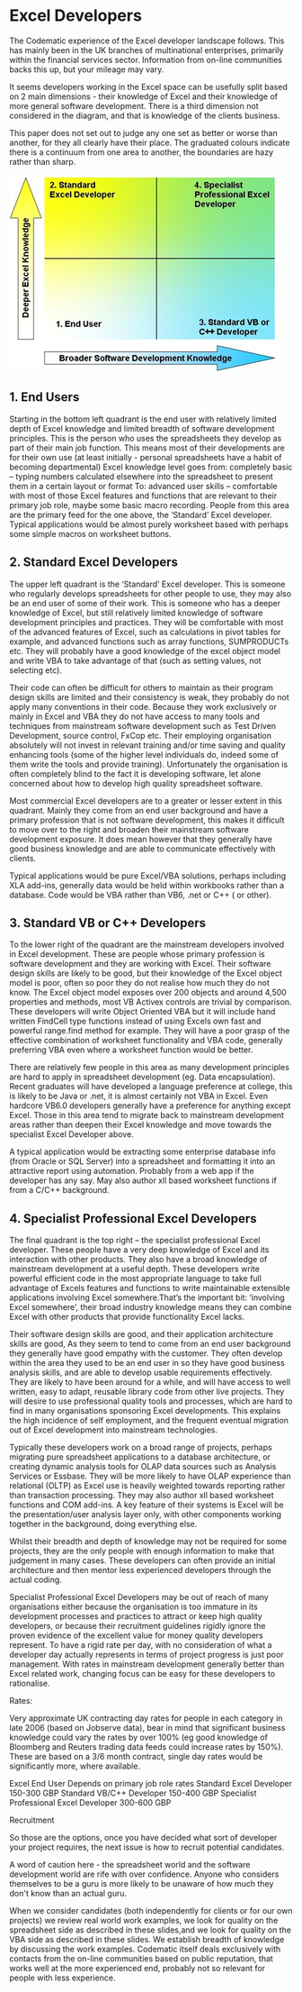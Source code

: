 
<!-- https://www.codematic.net/excel-development/excel-dev-general/excel-developers.htm -->

# Excel Developers

The Codematic experience of the Excel developer landscape follows. This has mainly been in the UK branches of multinational enterprises, primarily within the financial services sector. Information from on-line communities backs this up, but your mileage may vary.

It seems developers working in the Excel space can be usefully split based on 2 main dimensions - their knowledge of Excel and their knowledge of more general software development. There is a third dimension not considered in the diagram, and that is knowledge of the clients business.

This paper does not set out to judge any one set as better or worse than another, for they all clearly have their place. The graduated colours indicate there is a continuum from one area to another, the boundaries are hazy rather than sharp.

![codematic-excel-devs](./images/codematic-excel-devs.jpg)

## 1. End Users

Starting in the bottom left quadrant is the end user with relatively limited depth of Excel knowledge and limited breadth of software development principles. This is the person who uses the spreadsheets they develop as part of their main job function. This means most of their developments are for their own use (at least initially - personal spreadsheets have a habit of becoming departmental)
Excel knowledge level goes from:
completely basic – typing numbers calculated elsewhere into the spreadsheet to present them in a certain layout or format 
To: advanced user skills – comfortable with most of those Excel features and functions that are relevant to their primary job role, maybe some basic macro recording.
People from this area are the primary feed for the one above, the ‘Standard’ Excel developer. 
Typical applications would be almost purely worksheet based with perhaps some simple macros on worksheet buttons.

## 2. Standard Excel Developers

The upper left quadrant is the ‘Standard’ Excel developer. This is someone who regularly develops spreadsheets for other people to use, they may also be an end user of some of their work. 
This is someone who has a deeper knowledge of Excel, but still relatively limited knowledge of software development principles and practices. They will be comfortable with most of the advanced features of Excel, such as calculations in pivot tables for example, and advanced functions such as array functions, SUMPRODUCTs etc. They will probably have a good knowledge of the excel object model and write VBA to take advantage of that (such as setting values, not selecting etc). 

Their code can often be difficult for others to maintain as their program design skills are limited and their consistency is weak, they probably do not apply many conventions in their code. Because they work exclusively or mainly in Excel and VBA they do not have access to many tools and techniques from mainstream software development such as Test Driven Development, source control, FxCop etc. Their employing organisation absolutely will not invest in relevant training and/or time saving and quality enhancing tools (some of the higher level individuals do, indeed some of them write the tools and provide training). Unfortunately the organisation is often completely blind to the fact it is developing software, let alone concerned about how to develop high quality spreadsheet software.

Most commercial Excel developers are to a greater or lesser extent in this quadrant. Mainly they come from an end user background and have a primary profession that is not software development, this makes it difficult to move over to the right and broaden their mainstream software development exposure. It does mean however that they generally have good business knowledge and are able to communicate effectively with clients.

Typical applications would be pure Excel/VBA solutions, perhaps including XLA add-ins, generally data would be held within workbooks rather than a database. Code would be VBA rather than VB6, .net or C++ ( or other).

## 3. Standard VB or C++ Developers

To the lower right of the quadrant are the mainstream developers involved in Excel development. These are people whose primary profession is software development and they are working with Excel. Their software design skills are likely to be good, but their knowledge of the Excel object model is poor, often so poor they do not realise how much they do not know. The Excel object model exposes over 200 objects and around 4,500 properties and methods, most VB Activex controls are trivial by comparison. These developers will write Object Oriented VBA but it will include hand written FindCell type functions instead of using Excels own fast and powerful range.find method for example. They will have a poor grasp of the effective combination of worksheet functionality and VBA code, generally preferring VBA even where a worksheet function would be better.

There are relatively few people in this area as many development principles are hard to apply in spreadsheet development (eg. Data encapsulation). Recent graduates will have developed a language preference at college, this is likely to be Java or .net, it is almost certainly not VBA in Excel. Even hardcore VB6.0 developers generally have a preference for anything except Excel. Those in this area tend to migrate back to mainstream development areas rather than deepen their Excel knowledge and move towards the specialist Excel Developer above.

A typical application would be extracting some enterprise database info (from Oracle or SQL Server) into a spreadsheet and formatting it into an attractive report using automation. Probably from a web app if the developer has any say. May also author xll based worksheet functions if from a C/C++ background.

## 4. Specialist Professional Excel Developers

The final quadrant is the top right – the specialist professional Excel developer. These people have a very deep knowledge of Excel and its interaction with other products. They also have a broad knowledge of mainstream development at a useful depth. These developers write powerful efficient code in the most appropriate language to take full advantage of Excels features and functions to write maintainable extensible applications involving Excel somewhere.That’s the important bit: ‘involving Excel somewhere’, their broad industry knowledge means they can combine Excel with other products that provide functionality Excel lacks.

Their software design skills are good, and their application architecture skills are good, As they seem to tend to come from an end user background they generally have good empathy with the customer. They often develop within the area they used to be an end user in so they have good business analysis skills, and are able to develop usable requirements effectively. They are likely to have been around for a while, and will have access to well written, easy to adapt, reusable library code from other live projects. They will desire to use professional quality tools and processes, which are hard to find in many organisations sponsoring Excel developments. This explains the high incidence of self employment, and the frequent eventual migration out of Excel development into mainstream technologies.

Typically these developers work on a broad range of projects, perhaps migrating pure spreadsheet applications to a database architecture, or creating dynamic analysis tools for OLAP data sources such as Analysis Services or Essbase. They will be more likely to have OLAP experience than relational (OLTP) as Excel use is heavily weighted towards reporting rather than transaction processing. They may also author xll based worksheet functions and COM add-ins. A key feature of their systems is Excel will be the presentation/user analysis layer only, with other components working together in the background, doing everything else.

Whilst their breadth and depth of knowledge may not be required for some projects, they are the only people with enough information to make that judgement in many cases. These developers can often provide an initial architecture and then mentor less experienced developers through the actual coding.

Specialist Professional Excel Developers may be out of reach of many organisations either because the organisation is too immature in its development processes and practices to attract or keep high quality developers, or because their recruitment guidelines rigidly ignore the proven evidence of the excellent value for money quality developers represent. To have a rigid rate per day, with no consideration of what a developer day actually represents in terms of project progress is just poor management. With rates in mainstream development generally better than Excel related work, changing focus can be easy for these developers to rationalise.

Rates:

Very approximate UK contracting day rates for people in each category in late 2006 (based on Jobserve data), bear in mind that significant business knowledge could vary the rates by over 100% (eg good knowledge of Bloomberg and Reuters trading data feeds could increase rates by 150%). These are based on a 3/6 month contract, single day rates would be significantly more, where available.


Excel End User	Depends on primary job role rates
Standard Excel Developer	150-300 GBP
Standard VB/C++ Developer	150-400 GBP
Specialist Professional Excel Developer	300-600 GBP

Recruitment

So those are the options, once you have decided what sort of developer your project requires, the next issue is how to recruit potential candidates.

A word of caution here - the spreadsheet world and the software development world are rife with over confidence. Anyone who considers themselves to be a guru is more likely to be unaware of how much they don't know than an actual guru.

When we consider candidates (both independently for clients or for our own projects) we review real world work examples, we look for quality on the spreadsheet side as described in these slides,and we look for quality on the VBA side as described in these slides. We establish breadth of knowledge by discussing the work examples. Codematic itself deals exclusively with contacts from the on-line communities based on public reputation, that works well at the more experienced end, probably not so relevant for people with less experience.